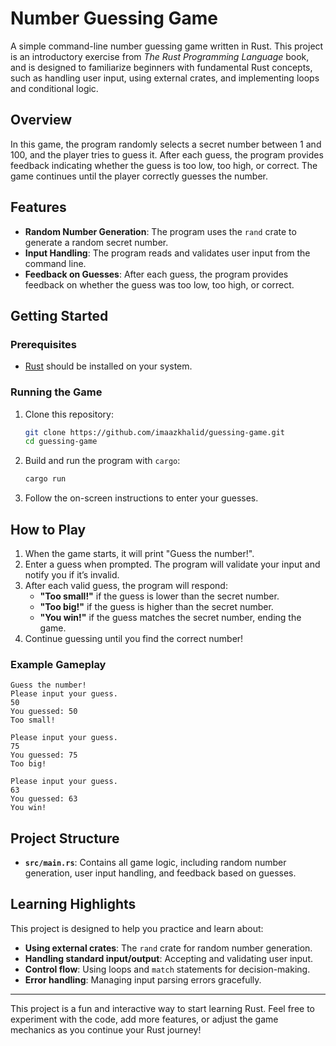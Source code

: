 # Number Guessing Game

A simple command-line number guessing game written in Rust. This project is an introductory exercise from *The Rust Programming Language* book, and is designed to familiarize beginners with fundamental Rust concepts, such as handling user input, using external crates, and implementing loops and conditional logic.

## Overview

In this game, the program randomly selects a secret number between 1 and 100, and the player tries to guess it. After each guess, the program provides feedback indicating whether the guess is too low, too high, or correct. The game continues until the player correctly guesses the number.

## Features

- **Random Number Generation**: The program uses the `rand` crate to generate a random secret number.
- **Input Handling**: The program reads and validates user input from the command line.
- **Feedback on Guesses**: After each guess, the program provides feedback on whether the guess was too low, too high, or correct.

## Getting Started

### Prerequisites

- [Rust](https://www.rust-lang.org/tools/install) should be installed on your system.

### Running the Game

1. Clone this repository:

    ```sh
    git clone https://github.com/imaazkhalid/guessing-game.git
    cd guessing-game
    ```

2. Build and run the program with `cargo`:

    ```sh
    cargo run
    ```

3. Follow the on-screen instructions to enter your guesses.

## How to Play

1. When the game starts, it will print "Guess the number!".
2. Enter a guess when prompted. The program will validate your input and notify you if it’s invalid.
3. After each valid guess, the program will respond:
   - **"Too small!"** if the guess is lower than the secret number.
   - **"Too big!"** if the guess is higher than the secret number.
   - **"You win!"** if the guess matches the secret number, ending the game.
4. Continue guessing until you find the correct number!

### Example Gameplay

```plaintext
Guess the number!
Please input your guess.
50
You guessed: 50
Too small!

Please input your guess.
75
You guessed: 75
Too big!

Please input your guess.
63
You guessed: 63
You win!
```

## Project Structure

- **`src/main.rs`**: Contains all game logic, including random number generation, user input handling, and feedback based on guesses.

## Learning Highlights

This project is designed to help you practice and learn about:
- **Using external crates**: The `rand` crate for random number generation.
- **Handling standard input/output**: Accepting and validating user input.
- **Control flow**: Using loops and `match` statements for decision-making.
- **Error handling**: Managing input parsing errors gracefully.

---

This project is a fun and interactive way to start learning Rust. Feel free to experiment with the code, add more features, or adjust the game mechanics as you continue your Rust journey!